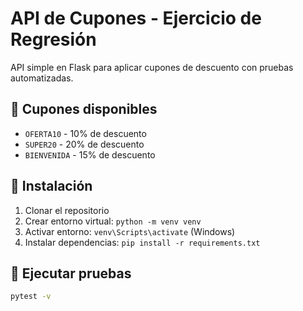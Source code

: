 # API de Cupones - Ejercicio de Regresión

API simple en Flask para aplicar cupones de descuento con pruebas automatizadas.

## 🎯 Cupones disponibles
- `OFERTA10` - 10% de descuento
- `SUPER20` - 20% de descuento  
- `BIENVENIDA` - 15% de descuento

## 🚀 Instalación
1. Clonar el repositorio
2. Crear entorno virtual: `python -m venv venv`
3. Activar entorno: `venv\Scripts\activate` (Windows)
4. Instalar dependencias: `pip install -r requirements.txt`

## 🧪 Ejecutar pruebas
```bash
pytest -v
